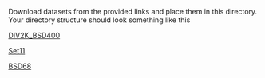 Download datasets from the provided links and place them in this directory. Your directory structure should look something like this

[DIV2K_BSD400](https://drive.google.com/file/d/1eW4eC3eazqRYnjXoIOXNX-xOYSwoIoHf/view?usp=sharing) <br/>

[Set11](https://drive.google.com/file/d/11WXTqqD4cZtymJJ_WObYb2s1vv1Dlr-2/view?usp=sharing) <br/>

[BSD68](https://drive.google.com/file/d/11WXTqqD4cZtymJJ_WObYb2s1vv1Dlr-2/view?usp=sharing) <br/>
